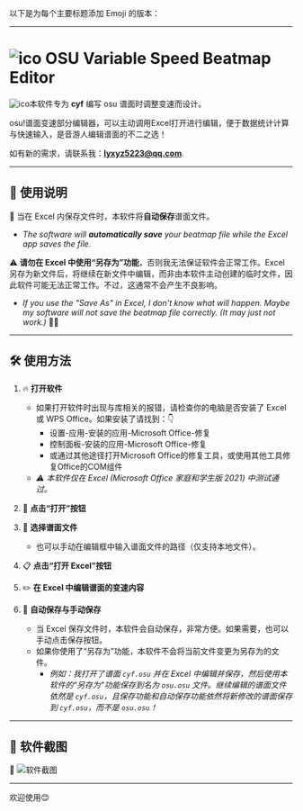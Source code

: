 以下是为每个主要标题添加 Emoji 的版本：

---

# ![ico](https://i.ppy.sh/013ed2c11b34720790e74035d9f49078d5e9aa64/68747470733a2f2f6f73752e7070792e73682f77696b692f696d616765732f4272616e645f6964656e746974795f67756964656c696e65732f696d672f75736167652d66756c6c2d636f6c6f75722e706e67) OSU Variable Speed Beatmap Editor

![ico](https://i.ppy.sh/84650abbb8bc7fcbfa58f6941ac6c2d00ef4a5bd/68747470733a2f2f6f73752e7070792e73682f77696b692f696d616765732f4272616e645f6964656e746974795f67756964656c696e65732f696d672f75736167652d73696e676c652d636f6c6f75722e706e67)本软件专为 **cyf** 编写 osu 谱面时调整变速而设计。

osu!谱面变速部分编辑器，可以主动调用Excel打开进行编辑，便于数据统计计算与快速输入，是音游人编辑谱面的不二之选！

如有新的需求，请联系我：**lyxyz5223@qq.com**.

---

## 🎉 使用说明

🎉 当在 Excel 内保存文件时，本软件将**自动保存**谱面文件。  

- *The software will **automatically save** your beatmap file while the Excel app saves the file.* 

⚠️ **请勿在 Excel 中使用“另存为”功能**，否则我无法保证软件会正常工作。Excel 另存为新文件后，将继续在新文件中编辑，而非由本软件主动创建的临时文件，因此软件可能无法正常工作。不过，这通常不会产生不良影响。  

- *If you use the "Save As" in Excel, I don't know what will happen. Maybe my software will not save the beatmap file correctly. (It may just not work.)* 🤷‍♂️

---

## 🛠️ 使用方法

1. 🔥 **打开软件**  
   
   - 如果打开软件时出现与库相关的报错，请检查你的电脑是否安装了 Excel 或 WPS Office。如果安装了请找到：👇
     - 设置-应用-安装的应用-Microsoft Office-修复
     - 控制面板-安装的应用-Microsoft Office-修复
     - 或通过其他途径打开Microsoft Office的修复工具，或使用其他工具修复Office的COM组件
   - *⚠️ 本软件仅在 Excel (Microsoft Office 家庭和学生版 2021) 中测试通过。*

2. 📂 **点击“打开”按钮**  

3. 📖 **选择谱面文件**  
   
   - 也可以手动在编辑框中输入谱面文件的路径（仅支持本地文件）。  

4. 📋 **点击“打开 Excel”按钮**  

5. ✏️ **在 Excel 中编辑谱面的变速内容**  

6. 🔄 **自动保存与手动保存**  
   
   - 当 Excel 保存文件时，本软件会自动保存，非常方便。如果需要，也可以手动点击保存按钮。  
   - 如果你使用了“另存为”功能，本软件不会将当前文件变更为另存为的文件。  
     - *例如：我打开了谱面 `cyf.osu` 并在 Excel 中编辑并保存，然后使用本软件的“另存为”功能保存到名为 `osu.osu` 文件。继续编辑的谱面文件依然是 `cyf.osu`，且保存功能和自动保存功能依然将新修改的谱面保存到 `cyf.osu`，而不是 `osu.osu`！*  

---

## 📸 软件截图

📸 ![软件截图](file://C:\Users\lyxyz5223\AppData\Roaming\marktext\images\2025-03-17-21-15-03-image.png?msec=1742217303054)

---

欢迎使用😊